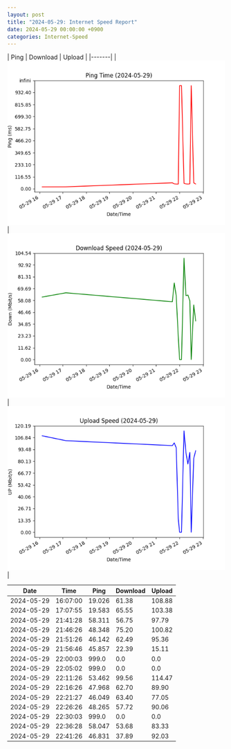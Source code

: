 ```yaml
---
layout: post
title: "2024-05-29: Internet Speed Report"
date: 2024-05-29 00:00:00 +0900
categories: Internet-Speed
---
```



| Ping | Download | Upload | 
|-------|
| ![Internet Speed Ping](/assets/2024-05-29-Internet-Speed/ping.png) | ![Internet Speed Download](/assets/2024-05-29-Internet-Speed/download.png) | ![Internet Speed Upload](/assets/2024-05-29-Internet-Speed/upload.png) |

| Date       | Time     | Ping   | Download  | Upload  |
|------------|----------|--------|-----------|---------|
| 2024-05-29 | 16:07:00 | 19.026 | 61.38 | 108.88 |
| 2024-05-29 | 17:07:55 | 19.583 | 65.55 | 103.38 |
| 2024-05-29 | 21:41:28 | 58.311 | 56.75 | 97.79 |
| 2024-05-29 | 21:46:26 | 48.348 | 75.20 | 100.82 |
| 2024-05-29 | 21:51:26 | 46.142 | 62.49 | 95.36 |
| 2024-05-29 | 21:56:46 | 45.857 | 22.39 | 15.11 |
| 2024-05-29 | 22:00:03 | 999.0 | 0.0 | 0.0 |
| 2024-05-29 | 22:05:02 | 999.0 | 0.0 | 0.0 |
| 2024-05-29 | 22:11:26 | 53.462 | 99.56 | 114.47 |
| 2024-05-29 | 22:16:26 | 47.968 | 62.70 | 89.90 |
| 2024-05-29 | 22:21:27 | 46.049 | 63.40 | 77.05 |
| 2024-05-29 | 22:26:26 | 48.265 | 57.72 | 90.06 |
| 2024-05-29 | 22:30:03 | 999.0 | 0.0 | 0.0 |
| 2024-05-29 | 22:36:28 | 58.047 | 53.68 | 83.33 |
| 2024-05-29 | 22:41:26 | 46.831 | 37.89 | 92.03 |
